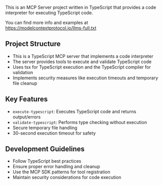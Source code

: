 <!-- Use this file to provide workspace-specific custom instructions to Copilot. For more details, visit https://code.visualstudio.com/docs/copilot/copilot-customization#_use-a-githubcopilotinstructionsmd-file -->

This is an MCP Server project written in TypeScript that provides a code interpreter for executing TypeScript code.

You can find more info and examples at https://modelcontextprotocol.io/llms-full.txt

## Project Structure
- This is a TypeScript MCP server that implements a code interpreter
- The server provides tools to execute and validate TypeScript code
- Uses tsx for TypeScript execution and the TypeScript compiler for validation
- Implements security measures like execution timeouts and temporary file cleanup

## Key Features
- `execute-typescript`: Executes TypeScript code and returns output/errors
- `validate-typescript`: Performs type checking without execution
- Secure temporary file handling
- 30-second execution timeout for safety

## Development Guidelines
- Follow TypeScript best practices
- Ensure proper error handling and cleanup
- Use the MCP SDK patterns for tool registration
- Maintain security considerations for code execution
